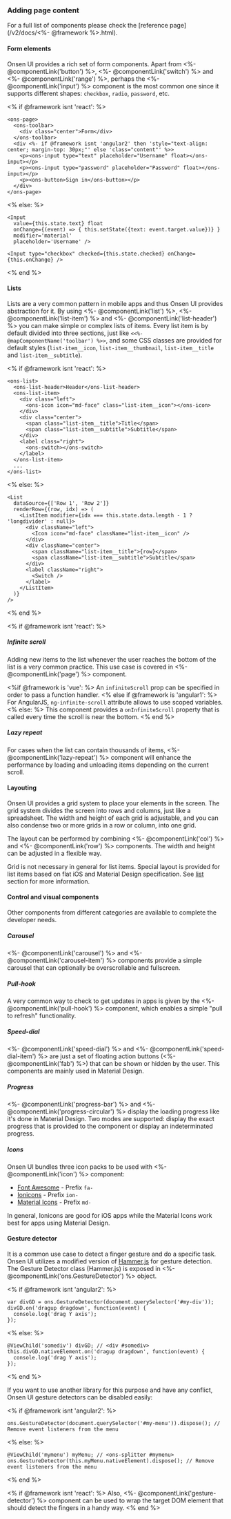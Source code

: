 ### Adding page content

For a full list of components please check the [reference page](/v2/docs/<%- @framework %>.html).

#### Form elements

Onsen UI provides a rich set of form components. Apart from <%- @componentLink('button') %>, <%- @componentLink('switch') %> and <%- @componentLink('range') %>, perhaps the <%- @componentLink('input') %> component is the most common one since it supports different shapes: `checkbox`, `radio`, `password`, etc.

<% if @framework isnt 'react': %>
```
<ons-page>
  <ons-toolbar>
    <div class="center">Form</div>
  </ons-toolbar>
  <div <%- if @framework isnt 'angular2' then 'style="text-align: center; margin-top: 30px;"' else 'class="content"' %>>
    <p><ons-input type="text" placeholder="Username" float></ons-input></p>
    <p><ons-input type="password" placeholder="Password" float></ons-input></p>
    <p><ons-button>Sign in</ons-button></p>
  </div>
</ons-page>
```
<% else: %>
```
<Input
  value={this.state.text} float
  onChange={(event) => { this.setState({text: event.target.value})} }
  modifier='material'
  placeholder='Username' />

<Input type="checkbox" checked={this.state.checked} onChange={this.onChange} />
```
<% end %>

#### Lists

Lists are a very common pattern in mobile apps and thus Onsen UI provides abstraction for it. By using <%- @componentLink('list') %>, <%- @componentLink('list-item') %> and <%- @componentLink('list-header') %> you can make simple or complex lists of items. Every list item is by default divided into three sections, just like `<<%- @mapComponentName('toolbar') %>>`, and some CSS classes are provided for default styles (`list-item__icon`, `list-item__thumbnail`, `list-item__title` and `list-item__subtitle`).

<% if @framework isnt 'react': %>
```
<ons-list>
  <ons-list-header>Header</ons-list-header>
  <ons-list-item>
    <div class="left">
      <ons-icon icon="md-face" class="list-item__icon"></ons-icon>
    </div>
    <div class="center">
      <span class="list-item__title">Title</span>
      <span class="list-item__subtitle">Subtitle</span>
    </div>
    <label class="right">
      <ons-switch></ons-switch>
    </label>
  </ons-list-item>
  ...
</ons-list>
```
<% else: %>
```
<List
  dataSource={['Row 1', 'Row 2']}
  renderRow={(row, idx) => (
    <ListItem modifier={idx === this.state.data.length - 1 ? 'longdivider' : null}>
      <div className="left">
        <Icon icon="md-face" className="list-item__icon" />
      </div>
      <div className="center">
        <span className="list-item__title">{row}</span>
        <span className="list-item__subtitle">Subtitle</span>
      </div>
      <label className="right">
        <Switch />
      </label>
    </ListItem>
  )}
/>
```
<% end %>

<% if @framework isnt 'react': %>
##### Infinite scroll

Adding new items to the list whenever the user reaches the bottom of the list is a very common practice. This use case is covered in <%- @componentLink('page') %> component.

<%if @framework is 'vue': %>
An `infiniteScroll` prop can be specified in order to pass a function handler.
<% else if @framework is 'angular1': %>
For AngularJS, `ng-infinite-scroll` attribute allows to use scoped variables.
<% else: %>
This component provides a `onInfiniteScroll` property that is called every time the scroll is near the bottom.
<% end %>

##### Lazy repeat

For cases when the list can contain thousands of items, <%- @componentLink('lazy-repeat') %> component will enhance the performance by loading and unloading items depending on the current scroll.

#### Layouting

Onsen UI provides a grid system to place your elements in the screen. The grid system divides the screen into rows and columns, just like a spreadsheet. The width and height of each grid is adjustable, and you can also condense two or more grids in a row or column, into one grid.

The layout can be performed by combining <%- @componentLink('col') %> and <%- @componentLink('row') %> components. The width and height can be adjusted in a flexible way.

Grid is not necessary in general for list items. Special layout is provided for list items based on flat iOS and Material Design specification. See [list](#lists) section for more information.

#### Control and visual components

Other components from different categories are available to complete the developer needs.

##### Carousel

<%- @componentLink('carousel') %> and <%- @componentLink('carousel-item') %> components provide a simple carousel that can optionally be overscrollable and fullscreen.

##### Pull-hook

A very common way to check to get updates in apps is given by the <%- @componentLink('pull-hook') %> component, which enables a simple "pull to refresh" functionality.

##### Speed-dial

<%- @componentLink('speed-dial') %> and <%- @componentLink('speed-dial-item') %> are just a set of floating action buttons (<%- @componentLink('fab') %>) that can be shown or hidden by the user. This components are mainly used in Material Design.

##### Progress

<%- @componentLink('progress-bar') %> and <%- @componentLink('progress-circular') %> display the loading progress like it's done in Material Design. Two modes are supported: display the exact progress that is provided to the component or display an indeterminated progress.

##### Icons

Onsen UI bundles three icon packs to be used with <%- @componentLink('icon') %> component:

  * [Font Awesome](https://fortawesome.github.io/Font-Awesome/) - Prefix `fa-`
  * [Ionicons](http://ionicons.com/) - Prefix `ion-`
  * [Material Icons](https://design.google.com/icons/) - Prefix `md-`

In general, Ionicons are good for iOS apps while the Material Icons work best for apps using Material Design.

#### Gesture detector

It is a common use case to detect a finger gesture and do a specific task. Onsen UI utilizes a modified version of [Hammer.js](https://hammerjs.github.io/) for gesture detection. The Gesture Detector class (Hammer.js) is exposed in <%- @componentLink('ons.GestureDetector') %> object.

<% if @framework isnt 'angular2': %>
```
var divGD = ons.GestureDetector(document.querySelector('#my-div'));
divGD.on('dragup dragdown', function(event) {
  console.log('drag Y axis');
});
```
<% else: %>
```
@ViewChild('somediv') divGD; // <div #somediv>
this.divGD.nativeElement.on('dragup dragdown', function(event) {
  console.log('drag Y axis');
});
```
<% end %>

If you want to use another library for this purpose and have any conflict, Onsen UI gesture detectors can be disabled easily:

<% if @framework isnt 'angular2': %>
```
ons.GestureDetector(document.querySelector('#my-menu')).dispose(); // Remove event listeners from the menu
```
<% else: %>
```
@ViewChild('mymenu') myMenu; // <ons-splitter #mymenu>
ons.GestureDetector(this.myMenu.nativeElement).dispose(); // Remove event listeners from the menu
```
<% end %>


<% if @framework isnt 'react': %>
Also, <%- @componentLink('gesture-detector') %> component can be used to wrap the target DOM element that should detect the fingers in a handy way. 
<% end %>


